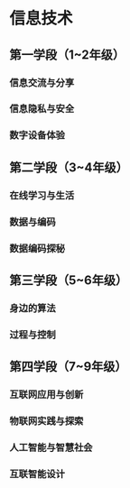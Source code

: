 # 信息技术

## 第一学段（1~2年级）

### 信息交流与分享

### 信息隐私与安全

### 数字设备体验

## 第二学段（3~4年级）

### 在线学习与生活

### 数据与编码

### 数据编码探秘

## 第三学段（5~6年级）

### 身边的算法

### 过程与控制

## 第四学段（7~9年级）

### 互联网应用与创新

### 物联网实践与探索

### 人工智能与智慧社会

### 互联智能设计
